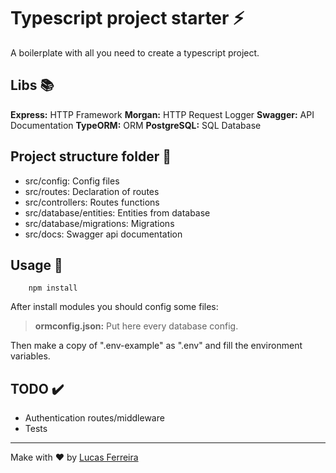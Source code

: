 # Typescript project starter :zap:
A boilerplate with all you need to create a typescript project.

## Libs :books:

**Express:** HTTP Framework
**Morgan:** HTTP Request Logger
**Swagger:** API Documentation
**TypeORM:** ORM
**PostgreSQL:** SQL Database

## Project structure folder :file_folder:

- src/config: Config files
- src/routes: Declaration of routes 
- src/controllers: Routes functions
- src/database/entities: Entities from database 
- src/database/migrations: Migrations
- src/docs: Swagger api documentation

## Usage :rocket:

```
    npm install
```

After install modules you should config some files:

> **ormconfig.json:** Put here every database config.

Then make a copy of ".env-example" as ".env" and fill the environment variables.

## TODO :heavy_check_mark:

- Authentication routes/middleware
- Tests

---

Make with :heart: by [Lucas Ferreira](https://github.com/lucasfgs)